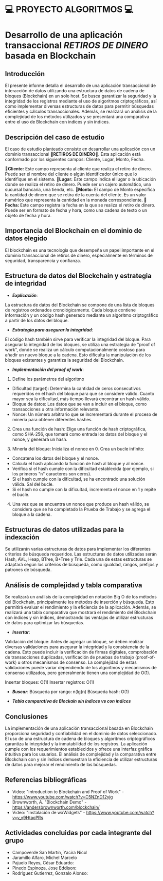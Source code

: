# 💻 PROYECTO ALGORITMOS 💻
# Desarrollo de una aplicación transaccional ***RETIROS DE DINERO*** basada en Blockchain

## Introducción
El presente informe detalla el desarrollo de una aplicación transaccional de interacción de datos utilizando una estructura de datos de cadena de bloques (Blockchain) en un solo host. Se busca garantizar la seguridad y la integridad de los registros mediante el uso de algoritmos criptográficos, así como implementar diversas estructuras de datos para permitir búsquedas eficientes y cálculos transaccionales. Además, se realizará un análisis de la complejidad de los métodos utilizados y se presentará una comparativa entre el uso de Blockchain con índices y sin índices.

## Descripción del caso de estudio
El caso de estudio planteado consiste en desarrollar una aplicación con un dominio transaccional **💸RETIROS DE DINERO💸**. Esta aplicación está conformado por los siguientes campos: Cliente, Lugar, Monto, Fecha.

🧍**Cliente:** Este campo representa al cliente que realiza el retiro de dinero. Puede ser el nombre del cliente o algún identificador único que lo identifique en el sistema.
🏧**Lugar:** Este campo indica el lugar o la ubicación donde se realiza el retiro de dinero. Puede ser un cajero automático, una sucursal bancaria, una tienda, etc.
💸**Monto:** El campo de Monto especifica la cantidad de dinero que se retira de la cuenta del cliente. Es un valor numérico que representa la cantidad en la moneda correspondiente.
📅**Fecha:** Este campo registra la fecha en la que se realiza el retiro de dinero. Puede ser en formato de fecha y hora, como una cadena de texto o un objeto de fecha y hora.

## Importancia del Blockchain en el dominio de datos elegido
El blockchain es una tecnología que desempeña un papel importante en el dominio transaccional de retiros de dinero, especialmente en términos de seguridad, transparencia y confianza. 

## Estructura de datos del Blockchain y estrategia de integridad
- ***Explicación***:

La estructura de datos del Blockchain se compone de una lista de bloques de registros ordenados cronológicamente. Cada bloque contiene información y un código hash generado mediante un algoritmo criptográfico a partir de los datos del bloque.

- ***Estrategia para asegurar la integridad***:

El código hash también sirve para verificar la integridad del bloque. Para asegurar la integridad de los bloques, se utiliza una estrategia de "proof of work", donde se realiza un cálculo computacionalmente costoso para añadir un nuevo bloque a la cadena. Esto dificulta la manipulación de los bloques existentes y garantiza la seguridad del Blockchain.

- ***Implementación del proof of work***:

1. Define los parámetros del algoritmo

- Dificultad (target): Determina la cantidad de ceros consecutivos requeridos en el hash del bloque para que se considere válido. Cuanto mayor sea la dificultad, más tiempo llevará encontrar un hash válido.
- Bloque de datos: Los datos que se van a incluir en el bloque, como transacciones u otra información relevante.
- Nonce: Un número arbitrario que se incrementará durante el proceso de minería para obtener diferentes hashes.

2. Crea una función de hash:
Elige una función de hash criptográfica, como SHA-256, que tomará como entrada los datos del bloque y el nonce, y generará un hash.

3. Minería del bloque:
Inicializa el nonce en 0.
Crea un bucle infinito:
- Concatena los datos del bloque y el nonce.
- Calcula el hash aplicando la función de hash al bloque y al nonce.
- Verifica si el hash cumple con la dificultad establecida (por ejemplo, si los primeros "n" caracteres son ceros).
- Si el hash cumple con la dificultad, se ha encontrado una solución válida. Sal del bucle.
- Si el hash no cumple con la dificultad, incrementa el nonce en 1 y repite el bucle.

4. Una vez que se encuentra un nonce que produce un hash válido, se considera que se ha completado la Prueba de Trabajo y se agrega el bloque a la cadena.
## Estructuras de datos utilizadas para la indexación
Se utilizarán varias estructuras de datos para implementar los diferentes criterios de búsqueda requeridos. Las estructuras de datos utilizadas serán Hash, AVL, Heap, BTree, B+Tree y Trie. Cada una de estas estructuras se adaptará según los criterios de búsqueda, como igualdad, rangos, prefijos y patrones de búsqueda.

## Análisis de complejidad y tabla comparativa
Se realizará un análisis de la complejidad en notación Big O de los métodos del Blockchain, principalmente los métodos de inserción y búsqueda. Esto permitirá evaluar el rendimiento y la eficiencia de la aplicación. Además, se realizará una tabla comparativa que mostrará el rendimiento del Blockchain con índices y sin índices, demostrando las ventajas de utilizar estructuras de datos para optimizar las búsquedas.

- ***Insertar***:

Validación del bloque: Antes de agregar un bloque, se deben realizar diversas validaciones para asegurar la integridad y la consistencia de la cadena. Esto puede incluir la verificación de firmas digitales, comprobación de transacciones duplicadas, verificación de pruebas de trabajo (proof-of-work) u otros mecanismos de consenso. La complejidad de estas validaciones puede variar dependiendo de los algoritmos y mecanismos de consenso utilizados, pero generalmente tienen una complejidad de O(1).

Insertar bloques: O(1)
Insertar registros: O(1)

- ***Buscar***:
Búsqueda por rango: n(lg(n)
Búsqueda hash: O(1)

- ***Tabla comparativa de Blockain sin índices vs con índices***
## Conclusiones
La implementación de una aplicación transaccional basada en Blockchain proporciona seguridad y confiabilidad en el dominio de datos seleccionado. El uso de una estructura de cadena de bloques y algoritmos criptográficos garantiza la integridad y la inmutabilidad de los registros. La aplicación cumple con los requerimientos establecidos y ofrece una interfaz gráfica intuitiva para los usuarios. El análisis de complejidad y la comparativa entre Blockchain con y sin índices demuestran la eficiencia de utilizar estructuras de datos para mejorar el rendimiento de las búsquedas.

## Referencias bibliográficas
- Video: "Introduction to Blockchain and Proof of Work" - https://www.youtube.com/watch?v=C5NZnD12yjg
- Brownworth, A. "Blockchain Demo" - https://andersbrownworth.com/blockchain/
- Video: "Instalación de wxWidgets" - https://www.youtube.com/watch?v=v_v9HtaoPRs

## Actividades concluidas por cada integrante del grupo
- Campoverde San Martín, Yacira Nicol
- Jaramillo Alfaro, Michel Marcelo
- Pajuelo Reyes, César Eduardo:
- Pinedo Espinoza, Jose Eddison: 
- Rodriguez Gutierrez, Gonzalo Alonso: 


